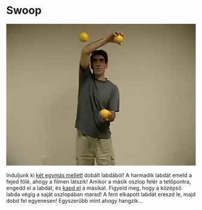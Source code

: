 # Swoop

![swoop](/site/videos/poster/swoop.jpg)

Induljunk ki [két egymás mellett](/site/hu/oszlopok/README.md) dobált labdából! A harmadik labdát emeld a fejed fölé, ahogy a filmen látszik! Amikor a másik oszlop felér a tetőpontra, engedd el a labdát, és [kapd el](/site/hu/marok/README.md) a másikat. Figyeld meg, hogy a középső labda végig a saját oszlopában marad! A fent elkapott labdát ereszd le, majd dobd fel egyenesen! Egyszerűbb mint ahogy hangzik…


